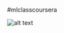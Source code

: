 #mlclasscoursera

![alt text](https://gac.sndimg.com/content/dam/images/gac/fullset/2014/7/30/0/ts-180086664-boston-beacon-hill-neighborhood.jpg.rend.hgtvcom.616.411.suffix/1429732437538.jpeg)
